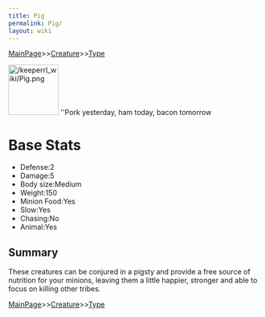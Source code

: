 ```yaml
---
title: Pig
permalink: Pig/
layout: wiki
---
```


[MainPage](/keeperrl_wiki/ "wikilink")>>[Creature](/keeperrl_wiki/Creature_Guide "wikilink")>>[Type](/keeperrl_wiki/Type "wikilink")

<img src="/keeperrl_wiki/Pig.png" title="fig:/keeperrl_wiki/Pig.png" alt="/keeperrl_wiki/Pig.png" width="100" />
''Pork yesterday, ham today, bacon tomorrow

Base Stats
==========

-   Defense:2
-   Damage:5
-   Body size:Medium
-   Weight:150
-   Minion Food:Yes
-   Slow:Yes
-   Chasing:No
-   Animal:Yes

Summary
-------

These creatures can be conjured in a pigsty and provide a free source of
nutrition for your minions, leaving them a little happier, stronger and
able to focus on killing other tribes.

[MainPage](/keeperrl_wiki/ "wikilink")>>[Creature](/keeperrl_wiki/Creature_Guide "wikilink")>>[Type](/keeperrl_wiki/Type "wikilink")


